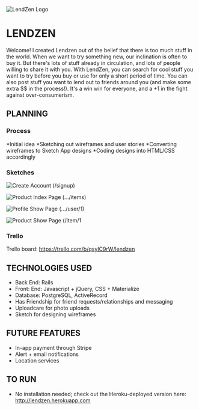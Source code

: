 
![LendZen Logo ](https://cloud.githubusercontent.com/assets/13695123/17152397/753e8442-532c-11e6-8675-cfbf4a2ccce5.png "LendZen ")

# LENDZEN
Welcome! I created Lendzen out of the belief that there is too much stuff in the world. When we want to try something new, our inclination is often to buy it. But there's lots of stuff already in circulation, and lots of people willing to share it with you. With LendZen, you can search for cool stuff you want to try before you buy or use for only a short period of time. You can also post stuff you want to lend out to friends around you (and make some extra $$ in the process!). It's a win win for everyone, and a +1 in the fight against over-consumerism.

## PLANNING

### Process
*Initial idea
*Sketching out wireframes and user stories
*Converting wireframes to Sketch App designs
*Coding designs into HTML/CSS accordingly

### Sketches
![Create Account (/signup) ](https://cloud.githubusercontent.com/assets/13695123/17152763/16e7b66e-532e-11e6-9152-133b46f1b413.png "CreateAccount")

![Product Index Page (.../items)](https://cloud.githubusercontent.com/assets/13695123/17152129/65b09458-532b-11e6-9a16-a274df42583e.png "Product Page")

![Profile Show Page (.../user/1)](https://cloud.githubusercontent.com/assets/13695123/17152130/65b4abba-532b-11e6-97af-a4d89c722ad2.png "Profile Page")

![Product Show Page (/item/1](https://cloud.githubusercontent.com/assets/13695123/17152133/65cab248-532b-11e6-872c-5d9bbf22716d.png "Product Show Page")


### Trello
Trello board: https://trello.com/b/qsyIC9rW/lendzen


## TECHNOLOGIES USED
* Back End: Rails
* Front: End: Javascript + jQuery, CSS + Materialize
* Database: PostgreSQL, ActiveRecord
* Has Friendship for friend requests/relationships and messaging
* Uploadcare for photo uploads
* Sketch for designing wireframes


## FUTURE FEATURES
* In-app payment through Stripe
* Alert + email notifications
* Location services

## TO RUN
* No installation needed; check out the Heroku-deployed version here: http://lendzen.herokuapp.com

